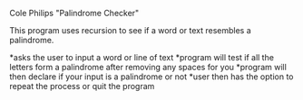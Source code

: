 Cole Philips
"Palindrome Checker"

This program uses recursion to see if a word or text resembles a palindrome.

*asks the user to input a word or line of text
*program will test if all the letters form a palindrome after removing any spaces for you
*program will then declare if your input is a palindrome or not
*user then has the option to repeat the process or quit the program